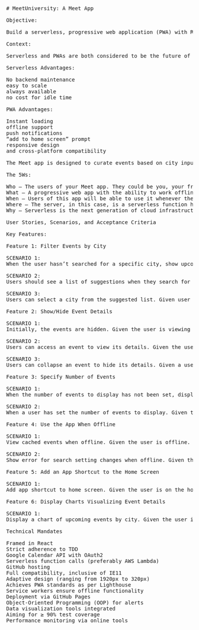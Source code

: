 <pre>

# MeetUniversity: A Meet App 

Objective:

Build a serverless, progressive web application (PWA) with React using a test-driven development (TDD) technique. The application uses the Google Calendar API to fetch upcoming events.

Context:

Serverless and PWAs are both considered to be the future of web development, with benefits like:

Serverless Advantages:

No backend maintenance
easy to scale
always available
no cost for idle time

PWA Advantages:

Instant loading
offline support
push notifications
“add to home screen” prompt
responsive design
and cross-platform compatibility

The Meet app is designed to curate events based on city inputs, with data visualization illuminating event distribution by location and popularity of event genres.

The 5Ws:

Who — The users of your Meet app. They could be you, your friends, your professional network, or your potential employers.
What — A progressive web app with the ability to work offline and a serverless backend developed using a TDD technique.
When — Users of this app will be able to use it whenever they want to view upcoming events for a specific city. Your recruiter will be able to see your code immediately on GitHub.
Where — The server, in this case, is a serverless function hosted by a cloud provider (e.g., AWS). The application itself is also hosted online to make it shareable and installable. It can be used even when the user is offline. As it’s responsive, it displays well on any device.
Why — Serverless is the next generation of cloud infrastructure, PWA provides great user experience and performance, and the TDD technique ensures you have quality code and adequate test coverage. All of these skills, together with data visualization, will distinguish you from other web developers.

User Stories, Scenarios, and Acceptance Criteria

Key Features:

Feature 1: Filter Events by City

SCENARIO 1:
When the user hasn’t searched for a specific city, show upcoming events from all cities. Given the user hasn’t searched for any city; When the user opens the app; Then the user should see a list of upcoming events.

SCENARIO 2:
Users should see a list of suggestions when they search for a city. Given the main page is open; When the user starts typing in the city textbox; Then the user should receive a list of cities (suggestions) that match what they’ve typed.

SCENARIO 3:
Users can select a city from the suggested list. Given user was typing “Berlin” in the city textbox AND the list of suggested cities is showing; When the user selects a city (e.g., “Berlin, Germany”) from the list; Then their city should be changed to that city (i.e., “Berlin, Germany”) AND the user should receive a list of upcoming events in that city.

Feature 2: Show/Hide Event Details

SCENARIO 1:
Initially, the events are hidden. Given the user is viewing the list of events. When no action is taken on the event. Then event should be hidden by default.

SCENARIO 2:
Users can access an event to view its details. Given the user is viewing the list of events. When the user clicks on the ‘Details’ button of an event. Then the detailed information about the event is displayed.

SCENARIO 3:
Users can collapse an event to hide its details. Given a user has accessed an event to view its details. When a user clicks on the ‘Hide Details’ button. Then the event details should be hidden again.

Feature 3: Specify Number of Events

SCENARIO 1:
When the number of events to display has not been set, display all events. Given the user hasn’t filtered events by city. When the user is on the homepage of events. Then the total number of events should be shown.

SCENARIO 2:
When a user has set the number of events to display. Given the user is on the homepage of events. When the user sets a number in the Number of Events textbox. Then the user should see that number of events in the list.

Feature 4: Use the App When Offline

SCENARIO 1:
View cached events when offline. Given the user is offline. When the user visits the events page. Then the cached events can be viewed.

SCENARIO 2:  
Show error for search setting changes when offline. Given the user is offline. When the user changes the search settings. Then an error message appears.

Feature 5: Add an App Shortcut to the Home Screen

SCENARIO 1:
Add app shortcut to home screen. Given the user is on the homepage of the app. When the user clicks on the ‘Add app shortcut to homescreen’ button. Then the app shortcut is added to the home screen.

Feature 6: Display Charts Visualizing Event Details

SCENARIO 1:
Display a chart of upcoming events by city. Given the user is on the events page. When the user looks at the events visualization section. Then the user should see a chart showing the number of upcoming events in each city.

Technical Mandates

Framed in React
Strict adherence to TDD
Google Calendar API with OAuth2
Serverless function calls (preferably AWS Lambda)
GitHub hosting
Full compatibility, inclusive of IE11
Adaptive design (ranging from 1920px to 320px)
Achieves PWA standards as per Lighthouse
Service workers ensure offline functionality
Deployment via GitHub Pages
Object-Oriented Programming (OOP) for alerts
Data visualization tools integrated
Aiming for ≥ 90% test coverage
Performance monitoring via online tools

</pre>
